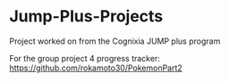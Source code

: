 # Jump-Plus-Projects
Project worked on from the Cognixia JUMP plus program

For the group project 4 progress tracker: https://github.com/rokamoto30/PokemonPart2
